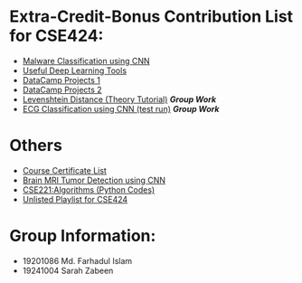 
# Extra-Credit-Bonus Contribution List for CSE424:

- [Malware Classification using CNN](https://github.com/farhad324/Malware-Classification-Malimg-Dataset-Tensorflow) 
- [Useful Deep Learning Tools](https://github.com/farhad324/useful-deep-learning-tools)
- [DataCamp Projects 1](https://github.com/farhad324/DataCamp-Projects)
- [DataCamp Projects 2](https://github.com/farhad324/S-P-Case-Study-Datacamp-Introduction-to-Python-for-Finance)
- [Levenshtein Distance (Theory Tutorial)](https://youtu.be/x0TRRg3Kn38) ***Group Work***
- [ECG Classification using CNN (test run)](https://github.com/farhad324/CSE424/blob/main/submission%202/ecg_classification_test_run_extra.ipynb) ***Group Work***

# Others
- [Course Certificate List](https://github.com/farhad324/My-eCertificates)
- [Brain MRI Tumor Detection using CNN](https://github.com/farhad324/Brain-MRI-Tumor-Classification-Using-CNN)
- [CSE221:Algorithms (Python Codes)](https://github.com/farhad324/Algorithms-CSE221) 
- [Unlisted Playlist for CSE424](https://youtube.com/playlist?list=PLojmVbOs39UPBUIDMAD-JVEvYRx69MAxj)

# Group Information:
- 19201086 Md. Farhadul Islam
- 19241004 Sarah Zabeen
